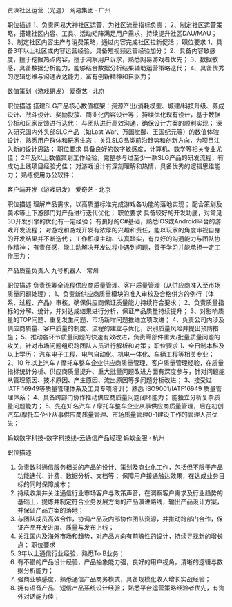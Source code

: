 资深社区运营（光遇）
网易集团 · 广州

职位描述
1、负责网易大神社区运营，为社区流量指标负责；
2、制定社区运营策略，搭建社区内容、工具、活动矩阵满足用户需求，持续提升社区DAU/MAU；
3、制定社区内容生产与消费策略，通过内容完成社区拉新促活；
职位要求
1、具备3年以上社区或内容运营经验，具备短视频运营经验加分；
2、具备内容敏感度，擅于挖掘热点内容，擅于洞察用户诉求，熟悉网易游戏者优先；
3、数据敏感，具备数据分析能力，能够结合数据分析结果辅助运营策略迭代；
4、具备优秀的逻辑思维与沟通表达能力，富有创新精神和自驱力；


数值策划（游戏研发）
爱奇艺 · 北京

职位描述
搭建SLG产品核心数值框架：资源产出/消耗模型、城建/科技升级、养成设计、战斗设计、奖励投放、商业化内容设计等；
持续优化现有设计，基于数据分析和玩家反馈进行迭代；
与团队进行高效沟通，确保设计方案的顺利实现；
深入研究国内外头部SLG产品（如Last War、万国觉醒、王国纪元等）的数值体验设计，熟悉用户群体和玩家生态；
关注SLG品类前沿趋势和创新方向，为项目注入新的设计思路；
职位要求
具备良好的数字敏感度，计算机、数学等相关专业尤佳；
2年及以上数值策划工作经验，完整参与过至少一款SLG产品的研发流程，有成功上线项目经验尤佳；
对游戏设计有深刻理解和热情，具备优秀的逻辑思维能力；
熟练使用办公软件；



客户端开发（游戏研发）
爱奇艺 · 北京

职位描述
理解产品需求，以高质量标准完成游戏各功能的落地实现；
配合策划及美术等上下游部门对产品进行迭代优化；
职位要求
具备较好的开发功底，对常见3D开发引擎的优化有一定经验；
有良好的C#基础，熟悉IOS或Android平台的游戏开发流程；
对游戏和游戏开发有浓厚的兴趣和责任，能以玩家的角度审视自身的开发结果并不断迭代；
工作积极主动、认真踏实，有良好的沟通能力与团队协作精神；
有责任感，能主动解决开发过程中遇到问题，善于学习并能承担一定工作压力；


产品质量负责人
九号机器人 · 常州

职位描述
负责统筹全流程供应商质量管理、客户质量管理（从供应商准入至市场质量问题处理）；
1、负责新供应商质量模块的准入审核及合格供方的例行（体系、过程、产品）审核，确保供应商保证质量能力持续符合要求；
2、负责质量指标的分解、统计，并对达成结果进行分析，保证产品质量持续提升；
3、对影响质量的TOP问题、重复发生问题、市场新增问题推进立项改进；
4、负责公司内涉及供应商质量、客户质量的制度、流程的建立与优化，识别质量风险并提出预防措施；
5、推动各环节质量问题的快速有效改进，负责零部件重大/批量质量问题的攻关，针对市场问题组织跨团队人员进行解析和对策；
职位要求
1、全日制本科及以上学历；
汽车电子工程、电气自动化、机电一体化、车辆工程等相关专业；
2、10 年以上汽车 / 摩托车整车企业供应商质量管理、客户质量管理经验，在质量指标统计分析、供应商质量提升、重大批量问题改进方面有深度参与，针对问题能从管理原因、技术原因、产生原因、流出原因等多问题分析改进；
3、接受过 IATF 16949等质量管理体系及工具专项培训；
熟悉 ISO9001/IATF16949 质量管理体系；
4、具备跨部门协作推动供应商质量问题闭环能力；
能独立分析复杂质量问题能力；
5、先在知名汽车 / 摩托车整车企业从事供应商质量管理，后在初创汽车/摩托车企业从事供应商质量管理、市场质量管理0-1建设工作的管理人员优先；


蚂蚁数字科技-数字科技线-云通信产品经理
蚂蚁金服 · 杭州

职位描述
1. 负责数科通信服务相关的产品的设计、策划及商业化工作，包括但不限于产品功能迭代、计费、数据分析、文档等；
保障用户接通触达效果，在达成业务目标的同时保障成本；
1. 持续收集并关注通信行业市场客户与政策声音，在洞察客户需求及行业趋势的基础上，提炼并制定符合业务发展方向的产品演进路线，输出产品设计方案，并保证产品方案的落地；
2. 与团队成员高效合作，协调产品及内部协作团队资源，并推动跨部门合作，保证产品开发进度、质量与发布上线；
3. 关注国内及海外市场和趋势，对产品方向有前瞻性的设计，持续寻找新的增长点；
职位要求
1. 3年以上通信行业经验，熟悉To B业务；
2. 有不错的产品设计经验，产品抽象能力强，良好的用户视角，清晰的逻辑与数据分析能力；
3. 强商业敏感度，熟悉通信产品商务模式，具备规模化收入增长实战经验；
4. 拥有语音产品、短信产品系统设计经验；
熟悉平台运营策略经验者优先，有海外对话能力佳；
